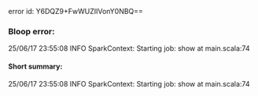 error id: Y6DQZ9+FwWUZIIVonY0NBQ==
### Bloop error:

25/06/17 23:55:08 INFO SparkContext: Starting job: show at main.scala:74
#### Short summary: 

25/06/17 23:55:08 INFO SparkContext: Starting job: show at main.scala:74